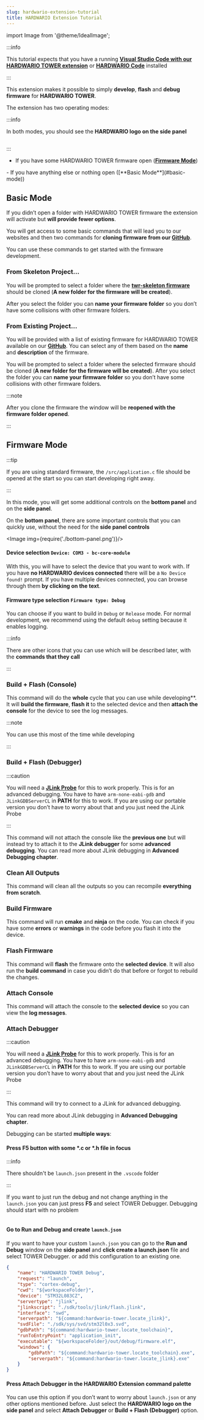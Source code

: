 ```yaml
---
slug: hardwario-extension-tutorial
title: HARDWARIO Extension Tutorial
---
```

import Image from '@theme/IdealImage';

:::info

This tutorial expects that you have a running [**Visual Studio Code with our HARDWARIO TOWER extension**](./tower-vscode-extension.md) or [**HARDWARIO Code**](./about-hardwario-code.md) installed

:::

This extension makes it possible to simply **develop**, **flash** and **debug firmware** for **HARDWARIO TOWER**.

The extension has two operating modes:

:::info

In both modes, you should see the **HARDWARIO logo on the side panel**

<div class="container">
  <div class="row">
    <div class="col col--4">
      <div><Image img={require('./hardwario-sidebar-icon.png')}/></div>
    </div>
    <div class="col col--6">
    </div>
  </div>
</div>

:::

- If you have some HARDWARIO TOWER firmware open ([**Firmware Mode**](#firmware-mode))
  <div class="container">
  <div class="row">
    <div class="col col--4">
      <div><Image img={require('./firmware-mode.png')}/></div>
    </div>
    <div class="col col--6">
    </div>
  </div>
</div>
- If you have anything else or nothing open ([**Basic Mode**](#basic-mode))
  <div class="container">
  <div class="row">
    <div class="col col--4">
      <div><Image img={require('./basic-mode.png')}/></div>
    </div>
    <div class="col col--6">
    </div>
  </div>
  </div>

## Basic Mode

If you didn’t open a folder with HARDWARIO TOWER firmware the extension will activate but **will provide fewer options**.

You will get access to some basic commands that will lead you to our websites and then two commands for **cloning firmware from our [**GitHub**](https://github.com/hardwario)**.

You can use these commands to get started with the firmware development.

### From Skeleton Project…

You will be prompted to select a folder where the [**twr-skeleton firmware**](https://github.com/hardwario/twr-skeleton) should be cloned (**A new folder for the firmware will be created**).

After you select the folder you can **name your firmware folder** so you don’t have some collisions with other firmware folders.

### From Existing Project…

You will be provided with a list of existing firmware for HARDWARIO TOWER available on our [**GitHub**](https://github.com/hardwario). You can select any of them based on the **name** and **description** of the firmware.

You will be prompted to select a folder where the selected firmware should be cloned (**A new folder for the firmware will be created**). After you select the folder you can **name your firmware folder** so you don’t have some collisions with other firmware folders.

:::note

After you clone the firmware the window will be **reopened with the firmware folder opened**.

:::

## Firmware Mode

:::tip

If you are using standard firmware, the `/src/application.c` file should be opened at the start so you can start developing right away.

:::

In this mode, you will get some additional controls on the **bottom panel** and on the **side panel**.

On the **bottom panel**, there are some important controls that you can quickly use, without the need for the **side panel controls**

<Image img={require('./bottom-panel.png')}/>

#### Device selection `Device: COM3 - bc-core-module`

With this, you will have to select the device that you want to work with. If you have **no HARDWARIO devices connected** there will be a `No Device found!` prompt. If you have multiple devices connected, you can browse through them **by clicking on the text**.

#### Firmware type selection `Firmware type: Debug`

You can choose if you want to build in `Debug` or `Release` mode. For normal development, we recommend using the default `debug` setting because it enables logging.

:::info

There are other icons that you can use which will be described later, with the **commands that they call**

:::

### Build + Flash (Console)

This command will do the **whole** cycle that you can use while developing**. It will **build the firmware**, **flash it** to the selected device and then **attach the console** for the device to see the log messages.

:::note

You can use this most of the time while developing

:::

### Build + Flash (Debugger)

:::caution

You will need a [**JLink Probe**](https://www.segger.com/products/debug-probes/j-link/) for this to work properly. This is for an advanced debugging. You have to have `arm-none-eabi-gdb` and `JLinkGDBServerCL` in **PATH** for this to work. If you are using our portable version you don’t have to worry about that and you just need the JLink Probe

:::

This command will not attach the console like the **previous one** but will instead try to attach it to the **JLink debugger** for some **advanced debugging**. You can read more about JLink debugging in **Advanced Debugging chapter**.

### Clean All Outputs

This command will clean all the outputs so you can recompile **everything from scratch**.

### Build Firmware

This command will run **cmake** and **ninja** on the code. You can check if you have some **errors** or **warnings** in the code before you flash it into the device.

### Flash Firmware

This command will **flash** the firmware onto the **selected device**. It will also run the **build command** in case you didn’t do that before or forgot to rebuild the changes.

### Attach Console

This command will attach the console to the **selected device** so you can view the **log messages**.

### Attach Debugger

:::caution

You will need a [**JLink Probe**](https://www.segger.com/products/debug-probes/j-link/) for this to work properly. This is for an advanced debugging. You have to have `arm-none-eabi-gdb` and `JLinkGDBServerCL` in **PATH** for this to work. If you are using our portable version you don’t have to worry about that and you just need the JLink Probe

:::

This command will try to connect to a JLink for advanced debugging.

You can read more about JLink debugging in **Advanced Debugging chapter**.

Debugging can be started **multiple ways**:

#### Press F5 button with some *.c or *.h file in focus

:::info

There shouldn't be `launch.json` present in the `.vscode` folder

:::

If you want to just run the debug and not change anything in the `launch.json` you can just press **F5** and select TOWER Debugger. Debugging should start with no problem
<div class="container">
  <div class="row">
    <div class="col col--8">
      <div><Image img={require('./start-debugger.png')}/></div>
    </div>
    <div class="col col--2">
    </div>
  </div>
  </div>

#### Go to Run and Debug and create `launch.json`

If you want to have your custom `launch.json` you can go to the **Run and Debug** window on the **side panel** and **click create a launch.json** file and select TOWER Debugger. or add this configuration to an existing one.

```json showLineNumbers
{
    "name": "HARDWARIO TOWER Debug",
    "request": "launch",
    "type": "cortex-debug",
    "cwd": "${workspaceFolder}",
    "device": "STM32L083CZ",
    "servertype": "jlink",
    "jlinkscript": "./sdk/tools/jlink/flash.jlink",
    "interface": "swd",
    "serverpath": "${command:hardwario-tower.locate_jlink}",
    "svdFile": "./sdk/sys/svd/stm32l0x3.svd",
    "gdbPath": "${command:hardwario-tower.locate_toolchain}",
    "runToEntryPoint": "application_init",
    "executable": "${workspaceFolder}/out/debug/firmware.elf",
    "windows": {
        "gdbPath": "${command:hardwario-tower.locate_toolchain}.exe",
        "serverpath": "${command:hardwario-tower.locate_jlink}.exe"
    }
}
```
#### Press Attach Debugger in the HARDWARIO Extension command palette

You can use this option if you don’t want to worry about `launch.json` or any other options mentioned before. Just select the **HARDWARIO logo on the side panel** and select **Attach Debugger** or **Build + Flash (Debugger)** option.

